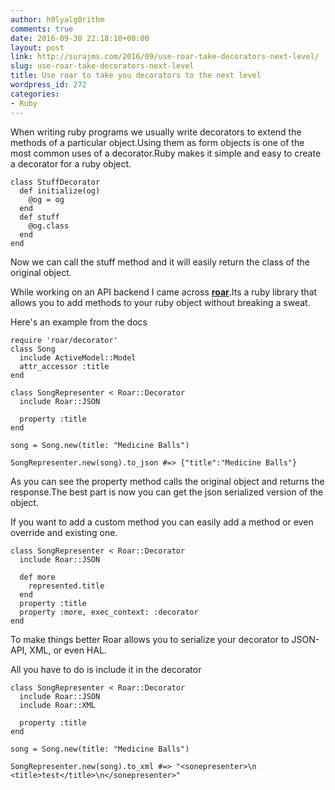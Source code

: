 ```yaml
---
author: h0lyalg0rithm
comments: true
date: 2016-09-30 22:18:10+00:00
layout: post
link: http://surajms.com/2016/09/use-roar-take-decorators-next-level/
slug: use-roar-take-decorators-next-level
title: Use roar to take you decorators to the next level
wordpress_id: 272
categories:
- Ruby
---
```


When writing ruby programs we usually write decorators to extend the methods of a particular object.Using them as form objects is one of the most common uses of a decorator.Ruby makes it simple and easy to create a decorator for a ruby object.

    
    class StuffDecorator
      def initialize(og)
        @og = og
      end
      def stuff
        @og.class
      end
    end


Now we can call the stuff method and it will easily return the class of the original object.

While working on an API backend I came across [**roar**](https://github.com/apotonick/roar).Its a ruby library that allows you to add methods to your ruby object without breaking a sweat.

Here's an example from the docs

    
    require 'roar/decorator'
    class Song
      include ActiveModel::Model
      attr_accessor :title
    end
    
    class SongRepresenter < Roar::Decorator
      include Roar::JSON
    
      property :title
    end
    
    song = Song.new(title: "Medicine Balls")
    
    SongRepresenter.new(song).to_json #=> {"title":"Medicine Balls"}


As you can see the property method calls the original object and returns the response.The best part is now you can get the json serialized version of the object.

If you want to add a custom method you can easily add a method or even override and existing one.

    
    class SongRepresenter < Roar::Decorator
      include Roar::JSON
    
      def more
        represented.title
      end
      property :title
      property :more, exec_context: :decorator
    end


To make things better Roar allows you to serialize your decorator to JSON-API, XML, or even HAL.

All you have to do is include it in the decorator

    
    class SongRepresenter < Roar::Decorator
      include Roar::JSON
      include Roar::XML
    
      property :title
    end
    
    song = Song.new(title: "Medicine Balls")
    
    SongRepresenter.new(song).to_xml #=> "<sonepresenter>\n  <title>test</title>\n</sonepresenter>" 






